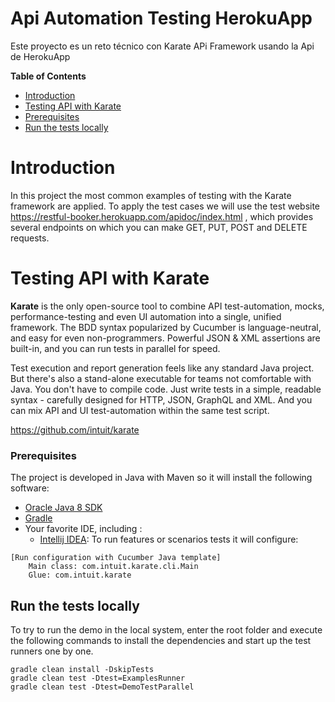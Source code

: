 # Api Automation Testing HerokuApp
Este proyecto es un reto técnico con Karate APi Framework usando la Api de HerokuApp

**Table of Contents**  
- [Introduction](#introduction)
- [Testing API with Karate](#testing_api_with_karate)
- [Prerequisites](#prerequisites)
- [Run the tests locally](#run-the-tests-locally)

# Introduction

In this project the most common examples of testing with the Karate framework are applied.
To apply the test cases we will use the test website https://restful-booker.herokuapp.com/apidoc/index.html , which provides several endpoints on which you can make GET, PUT, POST and DELETE requests.

# Testing API with Karate

**Karate** is the only open-source tool to combine API test-automation, mocks, performance-testing and even UI automation into a single, unified framework. The BDD syntax popularized by Cucumber is language-neutral, and easy for even non-programmers. Powerful JSON & XML assertions are built-in, and you can run tests in parallel for speed.

Test execution and report generation feels like any standard Java project. But there's also a stand-alone executable for teams not comfortable with Java. You don't have to compile code. Just write tests in a simple, readable syntax - carefully designed for HTTP, JSON, GraphQL and XML. And you can mix API and UI test-automation within the same test script.

https://github.com/intuit/karate

### Prerequisites

The project is developed in Java with Maven so it will install the following software:

* [Oracle Java 8 SDK](https://java.oracle.com)
* [Gradle](https://gradle.org/)
* Your favorite IDE, including :
  * [Intellij IDEA](http://www.jetbrains.com): To run features or scenarios tests it will configure:  
  
```
[Run configuration with Cucumber Java template]
    Main class: com.intuit.karate.cli.Main    
    Glue: com.intuit.karate
```


## Run the tests locally

To try to run the demo in the local system, enter the root folder and execute the following commands to install the dependencies and start up the test runners one by one.

```
gradle clean install -DskipTests
gradle clean test -Dtest=ExamplesRunner
gradle clean test -Dtest=DemoTestParallel

